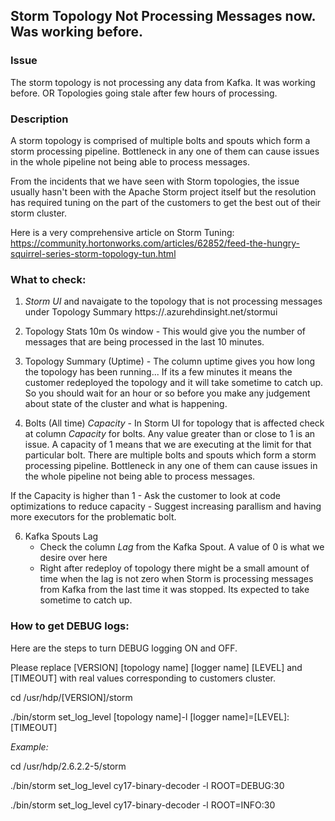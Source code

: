 ## Storm Topology Not Processing Messages now. Was working before.

### Issue

The storm topology is not processing any data from Kafka. It was working before.
OR Topologies going stale after few hours of processing.

### Description

A storm topology is comprised of multiple bolts and spouts which form a storm processing pipeline. Bottleneck in any one of them can cause issues in the whole pipeline not being able to process messages.

From the incidents that we have seen with Storm topologies, the issue usually hasn't been with the Apache Storm project itself but the resolution has required tuning on the part of the customers to get the best out of their storm cluster.

Here is a very comprehensive article on Storm Tuning:
https://community.hortonworks.com/articles/62852/feed-the-hungry-squirrel-series-storm-topology-tun.html

### What to check:
1. *Storm UI* and navaigate to the topology that is not processing messages under Topology Summary
https://<clustername>.azurehdinsight.net/stormui

2. Topology Stats 10m 0s window - This would give you the number of messages that are being processed in the last 10 minutes.
3. Topology Summary (Uptime)  - The column uptime gives you how long the topology has been running... If its a few minutes it means the customer redeployed the topology and it will take sometime to catch up. So you should wait for an hour or so before you make any judgement about state of the cluster and what is happening.

4. Bolts (All time) *Capacity* - In Storm UI for topology that is affected check at column *Capacity* for bolts. Any value greater than or close to 1 is an issue. A capacity of 1 means that we are executing at the limit for that particular bolt.
There are multiple bolts and spouts which form a storm processing pipeline. Bottleneck in any one of them can cause issues in the whole pipeline not being able to process messages.

  If the Capacity is higher than 1
    - Ask the customer to look at code optimizations to reduce capacity
    - Suggest increasing parallism and having more executors for the problematic bolt.

6. Kafka Spouts Lag
    - Check the column *Lag* from the Kafka Spout. A value of 0 is what we desire over here
    - Right after redeploy of topology there might be a small amount of time when the lag is not zero when Storm is processing messages from Kafka from the last time it was stopped. Its expected to take sometime to catch up.
 
### How to get DEBUG logs:
  Here are the steps to turn DEBUG logging ON and OFF.
  
  Please replace [VERSION]  [topology name] [logger name] [LEVEL] and [TIMEOUT] with real values corresponding to customers cluster.
  
  
  cd /usr/hdp/[VERSION]/storm
  
  ./bin/storm set_log_level [topology name]-l [logger name]=[LEVEL]:[TIMEOUT]  
  
  *Example:*
  
  cd /usr/hdp/2.6.2.2-5/storm
  
  ./bin/storm set_log_level cy17-binary-decoder -l ROOT=DEBUG:30
  
  ./bin/storm set_log_level cy17-binary-decoder -l ROOT=INFO:30
  
  
  
